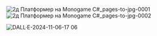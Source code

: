 ![2д Платформер на Monogame C#_pages-to-jpg-0001](https://github.com/user-attachments/assets/dfddc957-bdab-4861-9df6-14bfc87dde62)
![2д Платформер на Monogame C#_pages-to-jpg-0002](https://github.com/user-attachments/assets/08a4d6ca-41e1-4985-8103-b6144b779fea)

![DALL·E-2024-11-06-17 06](https://github.com/user-attachments/assets/ba11bf1b-6708-473a-bc1a-f1085ea34f9a)
